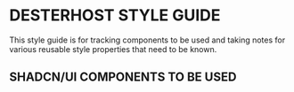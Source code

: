 # DESTERHOST STYLE GUIDE

This style guide is for tracking components to be used and taking notes for various reusable style properties that need to be known.

## SHADCN/UI COMPONENTS TO BE USED

